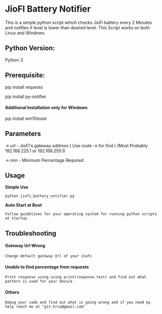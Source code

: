 # JioFI Battery Notifier 

This is a simple python script which checks JioFi battery every 2 Minutes and notifies if level is lower than desired level. This Script works on both Linux and Windows.

## Python Version:
Python 3

## Prerequisite:
pip install requests

pip install py-notifier

#### Additional Installation only for Windows
pip install win10toast

## Parameters
-> url - JioFI's gateway address ( Use route -n for find ) (Most Probably 192.168.225.1 or 192.168.255.1)

-> min - Minimum Percentage Required

## Usage
**Simple Use**

	python jiofi_battery_notifier.py
	
**Auto Start at Boot**

	Follow guidelines for your operating system for running python scripts at startup.

## Troubleshooting
####  Gateway Url Wrong
	Change default gateway Url of your JioFi
#### Unable to find percentage from requests
	Print response using using print(response.text) and find out what pattern is used for your device
#### Others
	Debug your code and find out what is going wrong and if you need my help reach me at "git.hrca@gmail.com"






